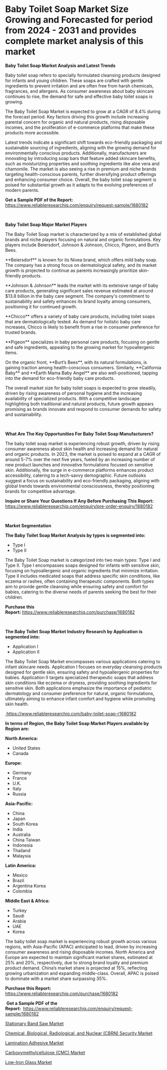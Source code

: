 <p><h1>Baby Toilet Soap Market Size Growing and Forecasted for period from 2024 - 2031 and provides complete market analysis of this market</h1></p><p><strong>Baby Toilet Soap Market Analysis and Latest Trends</strong></p>
<p><p>Baby toilet soap refers to specially formulated cleansing products designed for infants and young children. These soaps are crafted with gentle ingredients to prevent irritation and are often free from harsh chemicals, fragrances, and allergens. As consumer awareness about baby skincare continues to rise, the demand for safe and effective baby toilet soaps is growing.</p><p>The Baby Toilet Soap Market is expected to grow at a CAGR of 8.4% during the forecast period. Key factors driving this growth include increasing parental concern for organic and natural products, rising disposable incomes, and the proliferation of e-commerce platforms that make these products more accessible. </p><p>Latest trends indicate a significant shift towards eco-friendly packaging and sustainable sourcing of ingredients, aligning with the growing demand for environmentally conscious products. Additionally, manufacturers are innovating by introducing soap bars that feature added skincare benefits, such as moisturizing properties and soothing ingredients like aloe vera and chamomile. The market is also seeing a rise in premium and niche brands targeting health-conscious parents, further diversifying product offerings and enhancing consumer choice. Overall, the baby toilet soap segment is poised for substantial growth as it adapts to the evolving preferences of modern parents.</p></p>
<p><strong>Get a Sample PDF of the Report:&nbsp;</strong> <a href="https://www.reliableresearchiq.com/enquiry/request-sample/1680182?utm_campaign=1735&utm_medium=2&utm_source=Github&utm_content=ia&utm_term=14102024&utm_id=baby-toilet-soap">https://www.reliableresearchiq.com/enquiry/request-sample/1680182</a></p>
<p>&nbsp;</p>
<p><strong>Baby Toilet Soap Major Market Players</strong></p>
<p><p>The Baby Toilet Soap market is characterized by a mix of established global brands and niche players focusing on natural and organic formulations. Key players include Beiersdorf, Johnson & Johnson, Chicco, Pigeon, and Burt’s Bees. </p><p>**Beiersdorf** is known for its Nivea brand, which offers mild baby soap. The company has a strong focus on dermatological safety, and its market growth is projected to continue as parents increasingly prioritize skin-friendly products. </p><p>**Johnson & Johnson** leads the market with its extensive range of baby care products, generating significant sales revenue estimated at around $13.8 billion in the baby care segment. The company's commitment to sustainability and safety enhances its brand loyalty among consumers, positioning it for continued growth.</p><p>**Chicco** offers a variety of baby care products, including toilet soaps that are dermatologically tested. As demand for holistic baby care increases, Chicco is likely to benefit from a rise in consumer preference for trusted brands.</p><p>**Pigeon** specializes in baby personal care products, focusing on gentle and safe ingredients, appealing to the growing market for hypoallergenic items. </p><p>On the organic front, **Burt’s Bees**, with its natural formulations, is gaining traction among health-conscious consumers. Similarly, **California Baby** and **Earth Mama Baby Angel** are also well-positioned, tapping into the demand for eco-friendly baby care products.</p><p>The overall market size for baby toilet soaps is expected to grow steadily, driven by rising awareness of personal hygiene and the increasing availability of specialized products. With a competitive landscape highlighting both traditional and natural products, future growth appears promising as brands innovate and respond to consumer demands for safety and sustainability.</p></p>
<p>&nbsp;</p>
<p><strong>What Are The Key Opportunities For Baby Toilet Soap Manufacturers?</strong></p>
<p><p>The baby toilet soap market is experiencing robust growth, driven by rising consumer awareness about skin health and increasing demand for natural and organic products. In 2023, the market is poised to expand at a CAGR of around 5-7% over the next five years, fueled by an increasing number of new product launches and innovative formulations focused on sensitive skin. Additionally, the surge in e-commerce platforms enhances product accessibility, catering to a tech-savvy demographic. Future outlooks suggest a focus on sustainability and eco-friendly packaging, aligning with global trends towards environmental consciousness, thereby positioning brands for competitive advantage.</p></p>
<p><strong>Inquire or Share Your Questions If Any Before Purchasing This Report:</strong> <a href="https://www.reliableresearchiq.com/enquiry/pre-order-enquiry/1680182?utm_campaign=1735&utm_medium=2&utm_source=Github&utm_content=ia&utm_term=14102024&utm_id=baby-toilet-soap">https://www.reliableresearchiq.com/enquiry/pre-order-enquiry/1680182</a></p>
<p>&nbsp;</p>
<p><strong>Market Segmentation</strong></p>
<p><strong>The Baby Toilet Soap Market Analysis by types is segmented into:</strong></p>
<p><ul><li>Type I</li><li>Type II</li></ul></p>
<p><p>The Baby Toilet Soap market is categorized into two main types: Type I and Type II. Type I encompasses soaps designed for infants with sensitive skin, focusing on hypoallergenic and organic ingredients that minimize irritation. Type II includes medicated soaps that address specific skin conditions, like eczema or rashes, often containing therapeutic components. Both types aim to provide gentle cleansing while ensuring safety and comfort for babies, catering to the diverse needs of parents seeking the best for their children.</p></p>
<p><strong>Purchase this Report:&nbsp;</strong><a href="https://www.reliableresearchiq.com/purchase/1680182?utm_campaign=1735&utm_medium=2&utm_source=Github&utm_content=ia&utm_term=14102024&utm_id=baby-toilet-soap">https://www.reliableresearchiq.com/purchase/1680182</a></p>
<p>&nbsp;</p>
<p><strong>The Baby Toilet Soap Market Industry Research by Application is segmented into:</strong></p>
<p><ul><li>Application I</li><li>Application II</li></ul></p>
<p><p>The Baby Toilet Soap Market encompasses various applications catering to infant skincare needs. Application I focuses on everyday cleansing products designed for gentle skin, ensuring safety and hypoallergenic properties for babies. Application II targets specialized therapeutic soaps that address skin conditions like eczema or dryness, providing soothing ingredients for sensitive skin. Both applications emphasize the importance of pediatric dermatology and consumer preference for natural, organic formulations, ultimately aiming to enhance infant comfort and hygiene while promoting skin health.</p></p>
<p><a href="https://www.reliableresearchiq.com/baby-toilet-soap-r1680182?utm_campaign=1735&utm_medium=2&utm_source=Github&utm_content=ia&utm_term=14102024&utm_id=baby-toilet-soap">&nbsp;https://www.reliableresearchiq.com/baby-toilet-soap-r1680182</a></p>
<p><strong>In terms of Region, the Baby Toilet Soap Market Players available by Region are:</strong></p>
<p>
    <p> <strong> North America: </strong>
        <ul>
            <li>United States</li>
            <li>Canada</li>
        </ul>
        </p> 
    <p> <strong> Europe: </strong>
        <ul>
            <li>Germany</li>
            <li>France</li>
            <li>U.K.</li>
            <li>Italy</li>
            <li>Russia</li>
        </ul>
        </p> 
    <p> <strong> Asia-Pacific: </strong>
        <ul>
            <li>China</li>
            <li>Japan</li>
            <li>South Korea</li>
            <li>India</li>
            <li>Australia</li>
            <li>China Taiwan</li>
            <li>Indonesia</li>
            <li>Thailand</li>
            <li>Malaysia</li>
        </ul>
        </p> 
    <p> <strong> Latin America: </strong>
        <ul>
            <li>Mexico</li>
            <li>Brazil</li>
            <li>Argentina Korea</li>
            <li>Colombia</li>
        </ul>
        </p> 
    <p> <strong> Middle East & Africa: </strong>
        <ul>
            <li>Turkey</li>
            <li>Saudi</li>
            <li>Arabia</li>
            <li>UAE</li>
            <li>Korea</li>
        </ul>
    </p>
    </p>
<p><p>The baby toilet soap market is experiencing robust growth across various regions, with Asia-Pacific (APAC) anticipated to lead, driven by increasing consumer awareness and rising disposable incomes. North America and Europe are expected to maintain significant market shares, estimated at 25% and 20%, respectively, due to strong brand loyalty and premium product demand. China’s market share is projected at 15%, reflecting growing urbanization and expanding middle-class. Overall, APAC is poised to dominate with a market share surpassing 35%.</p></p>
<p><strong>Purchase this Report: </strong><a href="https://www.reliableresearchiq.com/purchase/1680182?utm_campaign=1735&utm_medium=2&utm_source=Github&utm_content=ia&utm_term=14102024&utm_id=baby-toilet-soap">https://www.reliableresearchiq.com/purchase/1680182</a></p>
<p>&nbsp;<strong>Get a Sample PDF of the Report:&nbsp;&nbsp;</strong><a href="https://www.reliableresearchiq.com/enquiry/request-sample/1680182?utm_campaign=1735&utm_medium=2&utm_source=Github&utm_content=ia&utm_term=14102024&utm_id=baby-toilet-soap">https://www.reliableresearchiq.com/enquiry/request-sample/1680182</a></p>
<p><strong></strong></p>
<p><p><a href="https://github.com/lawriesievelwij/Market-Research-Report-List-1/blob/main/stationary-band-saw-market.md?utm_campaign=1735&utm_medium=2&utm_source=Github&utm_content=ia&utm_term=14102024&utm_id=baby-toilet-soap">Stationary Band Saw Market</a></p><p><a href="https://www.linkedin.com/pulse/analyzing-chemical-biological-radiological-nuclear-x31ef?utm_campaign=1735&utm_medium=2&utm_source=Github&utm_content=ia&utm_term=14102024&utm_id=baby-toilet-soap">Chemical, Biological, Radiological, and Nuclear (CBRN) Security Market</a></p><p><a href="https://www.linkedin.com/pulse/lamination-adhesive-market-analysis-report-global-insights-region-gfoac?trk=public_post_embed_feed-article-content&utm_campaign=1735&utm_medium=2&utm_source=Github&utm_content=ia&utm_term=14102024&utm_id=baby-toilet-soap">Lamination Adhesive Market</a></p><p><a href="https://www.linkedin.com/pulse/carboxymethylcellulose-cmc-market-outlook-forecast-from-2024-snlxf?utm_campaign=1735&utm_medium=2&utm_source=Github&utm_content=ia&utm_term=14102024&utm_id=baby-toilet-soap">Carboxymethylcellulose (CMC) Market</a></p><p><a href="https://www.linkedin.com/pulse/low-iron-glass-market-overview-regional-outlook-competitive-strategies-agsqc?trk=public_post_embed_feed-article-content&utm_campaign=1735&utm_medium=2&utm_source=Github&utm_content=ia&utm_term=14102024&utm_id=baby-toilet-soap">Low-Iron Glass Market</a></p></p>